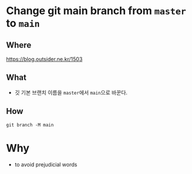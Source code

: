 # Change git main branch from `master` to `main`

## Where 

https://blog.outsider.ne.kr/1503

## What 

- 깃 기본 브랜치 이름을 `master`에서 `main`으로 바꾼다. 

## How 

```shell
git branch -M main
```

# Why 

- to avoid prejudicial words 
